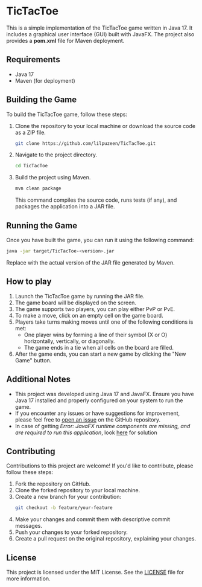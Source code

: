 # TicTacToe
This is a simple implementation of the TicTacToe game written in Java 17. It includes a graphical user interface (GUI) built with JavaFX. The project also provides a **pom.xml** file for Maven deployment.

## Requirements
- Java 17
- Maven (for deployment)

## Building the Game
To build the TicTacToe game, follow these steps:

1. Clone the repository to your local machine or download the source code as a ZIP file.
    ```bash
    git clone https://github.com/lilpuzeen/TicTacToe.git
    ```
2. Navigate to the project directory.
    ```bash
    cd TicTacToe
    ```
3. Build the project using Maven.
    ```bash
    mvn clean package
    ```
    This command compiles the source code, runs tests (if any), and packages the application into a JAR file.

## Running the Game
Once you have built the game, you can run it using the following command:
```bash
java -jar target/TicTacToe-<version>.jar
```
Replace **<version>** with the actual version of the JAR file generated by Maven.

## How to play
1. Launch the TicTacToe game by running the JAR file.
2. The game board will be displayed on the screen.
3. The game supports two players, you can play either PvP or PvE.
4. To make a move, click on an empty cell on the game board.
5. Players take turns making moves until one of the following conditions is met:
   - One player wins by forming a line of their symbol (X or O) horizontally, vertically, or diagonally.
   - The game ends in a tie when all cells on the board are filled.
6. After the game ends, you can start a new game by clicking the "New Game" button.

## Additional Notes
- This project was developed using Java 17 and JavaFX. Ensure you have Java 17 installed and properly configured on your system to run the game.
- If you encounter any issues or have suggestions for improvement, please feel free to [open an issue](https://github.com/lilpuzeen/TicTacToe/issues) on the GitHub repository.
- In case of getting *Error: JavaFX runtime components are missing, and are required to run this application*, look [here](https://stackoverflow.com/questions/51478675/error-javafx-runtime-components-are-missing-and-are-required-to-run-this-appli) for solution

## Contributing

Contributions to this project are welcome! If you'd like to contribute, please follow these steps:
1. Fork the repository on GitHub.
2. Clone the forked repository to your local machine.
3. Create a new branch for your contribution:
    ```bash
    git checkout -b feature/your-feature
    ```
4. Make your changes and commit them with descriptive commit messages.
5. Push your changes to your forked repository.
6. Create a pull request on the original repository, explaining your changes.

## License
This project is licensed under the MIT License. See the [LICENSE](https://choosealicense.com/licenses/mit/) file for more information.
